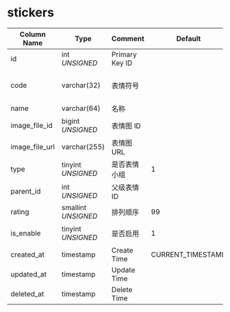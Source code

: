 # stickers

| Column Name | Type | Comment | Default | Null | Remark |
| --- | --- | --- | --- | --- | --- |
| id | int *UNSIGNED* | Primary Key ID |  | NO | Auto Increment |
| code | varchar(32) | 表情符号 |  | NO | **Unique** 不区分中英文或符号 |
| name | varchar(64) | 名称 |  | NO | **多语言** |
| image_file_id | bigint *UNSIGNED* | 表情图 ID |  | YES | 关联字段 [files->id](../systems/files.md) |
| image_file_url | varchar(255) | 表情图 URL |  | YES |  |
| type | tinyint *UNSIGNED* | 是否表情小组 | 1 | NO | 1.表情 / 2.表情小组 |
| parent_id | int *UNSIGNED* | 父级表情 ID |  | YES |  |
| rating | smallint *UNSIGNED* | 排列顺序 | 99 | YES | 升序排序 |
| is_enable | tinyint *UNSIGNED* | 是否启用 | 1 | YES | 0.停用 / 1.启用 |
| created_at | timestamp | Create Time | CURRENT_TIMESTAMP | YES |  |
| updated_at | timestamp | Update Time |  | YES |  |
| deleted_at | timestamp | Delete Time |  | YES |  |
